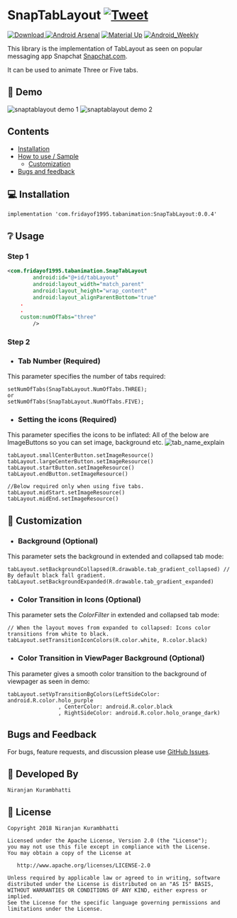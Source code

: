 
# SnapTabLayout [![Tweet](https://img.shields.io/twitter/url/http/shields.io.svg?style=social)](https://twitter.com/intent/tweet?text=Android%20library%20for%20fluid%20tablayout%20animation&url=https://github.com/nirukk52/SnapTabLayout&hashtags=android,design,animation,androiddev,developers)
[ ![Download](https://api.bintray.com/packages/nirukk52/maven/SnapTablayout/images/download.svg) ](https://bintray.com/nirukk52/maven/SnapTablayout/_latestVersion) [![Android Arsenal]( https://img.shields.io/badge/Android%20Arsenal-SnapTabLayout-blue.svg?style=flat )]( https://android-arsenal.com/details/1/7243 ) [![Material Up](https://img.shields.io/badge/materialup-SnapTablayout-blue.svg)](https://www.uplabs.com/posts/snaptablayout) [![Android_Weekly](https://img.shields.io/badge/androidweekly-%23332-blue.svg)](http://androidweekly.net/issues/issue-332)

This library is the implementation of TabLayout as seen on popular messaging app Snapchat <a href="https://www.snapchat.com/download" target="_blank">Snapchat.com</a>.

It can be used to animate Three or Five tabs.

## 👏 Demo
![snaptablayout demo 1](https://user-images.githubusercontent.com/28961063/46969922-3c1dd680-d0d5-11e8-81b6-60cf032dcb92.gif)  ![snaptablayout demo 2](https://user-images.githubusercontent.com/28961063/47112776-f26bf200-d274-11e8-9475-879e402a1aa9.gif)   

## Contents
 - [Installation](#💻-Installation)
 - [How to use / Sample](#❔-Usage)
 	- [Customization](#📐-Customization)
 - [Bugs and feedback](#bugs-and-feedback)

## 💻 Installation

    implementation 'com.fridayof1995.tabanimation:SnapTabLayout:0.0.4'

## ❔ Usage
### Step 1
```xml    
<com.fridayof1995.tabanimation.SnapTabLayout
        android:id="@+id/tabLayout"
        android:layout_width="match_parent"
        android:layout_height="wrap_content"
        android:layout_alignParentBottom="true"
	.
	.				     
	custom:numOfTabs="three"
        />
```
### Step 2
* ### Tab Number (Required)
This parameter specifies the number of tabs required:
```
setNumOfTabs(SnapTabLayout.NumOfTabs.THREE);
or
setNumOfTabs(SnapTabLayout.NumOfTabs.FIVE);
```

* ### Setting the icons (Required)
This parameter specifies the icons to be inflated:
All of the below are ImageButtons so you can set image, background etc.
![tab_name_explain](https://user-images.githubusercontent.com/28961063/47033253-f4a95000-d191-11e8-91b6-c95fce21b439.png)
```
tabLayout.smallCenterButton.setImageResource()
tabLayout.largeCenterButton.setImageResource()
tabLayout.startButton.setImageResource()
tabLayout.endButton.setImageResource()

//Below required only when using five tabs.
tabLayout.midStart.setImageResource()
tabLayout.midEnd.setImageResource()
```

## 📐 Customization

* ### Background (Optional)
This parameter sets the background in extended and collapsed tab mode:
```
tabLayout.setBackgroundCollapsed(R.drawable.tab_gradient_collapsed) // By default black fall gradient.
tabLayout.setBackgroundExpanded(R.drawable.tab_gradient_expanded)
```

* ### Color Transition in Icons (Optional)
This parameter sets the *ColorFilter* in extended and collapsed tab mode:
```
// When the layout moves from expanded to collapsed: Icons color transitions from white to black.
tabLayout.setTransitionIconColors(R.color.white, R.color.black)

```

* ### Color Transition in ViewPager Background (Optional)
This parameter gives a smooth color transition to the background of viewpager as seen in demo:
```
tabLayout.setVpTransitionBgColors(LeftSideColor: android.R.color.holo_purple
                , CenterColor: android.R.color.black
                , RightSideColor: android.R.color.holo_orange_dark)

```
## Bugs and Feedback

For bugs, feature requests, and discussion please use [GitHub Issues](https://github.com/nirukk52/SnapTabLayout/issues).

## 👨 Developed By

```
Niranjan Kurambhatti
```

## 📃 License

    Copyright 2018 Niranjan Kurambhatti

    Licensed under the Apache License, Version 2.0 (the "License");
    you may not use this file except in compliance with the License.
    You may obtain a copy of the License at

       http://www.apache.org/licenses/LICENSE-2.0

    Unless required by applicable law or agreed to in writing, software
    distributed under the License is distributed on an "AS IS" BASIS,
    WITHOUT WARRANTIES OR CONDITIONS OF ANY KIND, either express or implied.
    See the License for the specific language governing permissions and
    limitations under the License.
